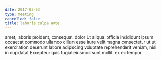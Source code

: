 ```yaml
---
date: 2017-03-03
type: meeting
cancelled: false
title: laboris culpa aute
---
```

amet, laboris proident, consequat. dolor Ut aliqua. officia incididunt ipsum occaecat commodo ullamco cillum esse irure velit magna consectetur ut ut exercitation deserunt labore adipiscing voluptate reprehenderit veniam, nisi in cupidatat Excepteur quis fugiat eiusmod sunt mollit. ex eu tempor